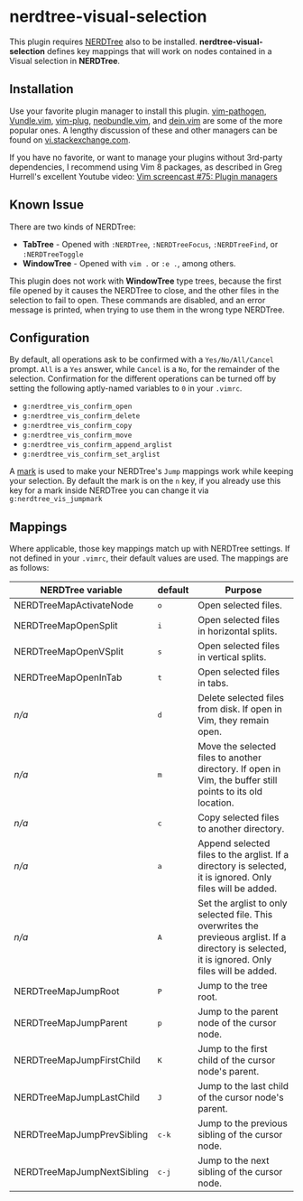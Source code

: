 # nerdtree-visual-selection
This plugin requires [NERDTree](https://github.com/preservim/nerdtree) also to be installed. **nerdtree-visual-selection** defines key mappings that will work on nodes contained in a Visual selection in **NERDTree**.

## Installation

Use your favorite plugin manager to install this plugin. [vim-pathogen](https://github.com/tpope/vim-pathogen), [Vundle.vim](https://github.com/VundleVim/Vundle.vim), [vim-plug](https://github.com/junegunn/vim-plug), [neobundle.vim](https://github.com/Shougo/neobundle.vim), and [dein.vim](https://github.com/Shougo/dein.vim) are some of the more popular ones. A lengthy discussion of these and other managers can be found on [vi.stackexchange.com](https://vi.stackexchange.com/questions/388/what-is-the-difference-between-the-vim-plugin-managers).

If you have no favorite, or want to manage your plugins without 3rd-party dependencies, I recommend using Vim 8 packages, as described in Greg Hurrell's excellent Youtube video: [Vim screencast #75: Plugin managers](https://www.youtube.com/watch?v=X2_R3uxDN6g)

## Known Issue

There are two kinds of NERDTree:
* **TabTree** - Opened with `:NERDTree`, `:NERDTreeFocus`, `:NERDTreeFind`, or `:NERDTreeToggle`
* **WindowTree** - Opened with `vim .` or `:e .`, among others.

This plugin does not work with **WindowTree** type trees, because the first file opened by it causes the NERDTree to close, and the other files in the selection to fail to open. These commands are disabled, and an error message is printed, when trying to use them in the wrong type NERDTree.

## Configuration

By default, all operations ask to be confirmed with a `Yes/No/All/Cancel` prompt. `All` is a `Yes` answer, while `Cancel` is a `No`, for the remainder of the selection. Confirmation for the different operations can be turned off by setting the following aptly-named variables to `0` in your `.vimrc`.

* `g:nerdtree_vis_confirm_open`
* `g:nerdtree_vis_confirm_delete`
* `g:nerdtree_vis_confirm_copy`
* `g:nerdtree_vis_confirm_move`
* `g:nerdtree_vis_confirm_append_arglist`
* `g:nerdtree_vis_confirm_set_arglist`

A [mark](http://vimdoc.sourceforge.net/htmldoc/motion.html#mark-motions) is used to make your NERDTree's `Jump` mappings work while keeping your selection. By default the mark is on the `n` key, if you already use this key for a mark inside NERDTree you can change it via `g:nerdtree_vis_jumpmark`

## Mappings

Where applicable, those key mappings match up with NERDTree settings. If not defined in your `.vimrc`, their default values are used. The mappings are as follows:

NERDTree variable | default | Purpose
---|---|---
NERDTreeMapActivateNode | <kbd>o</kbd>  | Open selected files.
NERDTreeMapOpenSplit    | <kbd>i</kbd>  | Open selected files in horizontal splits.
NERDTreeMapOpenVSplit   | <kbd>s</kbd>  | Open selected files in vertical splits.
NERDTreeMapOpenInTab    | <kbd>t</kbd>  | Open selected files in tabs.
*n/a*                   | <kbd>d</kbd> | Delete selected files from disk. If open in Vim, they remain open.
*n/a*                   | <kbd>m</kbd>  | Move the selected files to another directory. If open in Vim, the buffer still points to its old location.
*n/a*                   | <kbd>c</kbd>  | Copy selected files to another directory.
*n/a*                   | <kbd>a</kbd>  | Append selected files to the arglist. If a directory is selected, it is ignored. Only files will be added.
*n/a*                   | <kbd>A</kbd>  | Set the arglist to only selected file. This overwrites the previeous arglist. If a directory is selected, it is ignored. Only files will be added.
NERDTreeMapJumpRoot        | <kbd>P</kbd>    | Jump to the tree root.
NERDTreeMapJumpParent      | <kbd>p</kbd>    | Jump to the parent node of the cursor node.
NERDTreeMapJumpFirstChild  | <kbd>K</kbd>    | Jump to the first child of the cursor node's parent.
NERDTreeMapJumpLastChild   | <kbd>J</kbd>    | Jump to the last child of the cursor node's parent.
NERDTreeMapJumpPrevSibling | <kbd>c-k</kbd>  | Jump to the previous sibling of the cursor node.
NERDTreeMapJumpNextSibling | <kbd>c-j</kbd>  | Jump to the next sibling of the cursor node.
